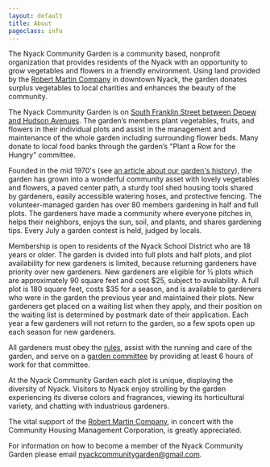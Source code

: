 ```yaml
---
layout: default
title: About
pageclass: info
---
```


The Nyack Community Garden is a community based, nonprofit organization that provides residents of the Nyack with an opportunity to grow vegetables and flowers in a friendly environment. Using land provided by the [Robert Martin Company](http://robertmartincompany.com) in downtown Nyack, the garden donates surplus vegetables to local charities and enhances the beauty of the community.

The Nyack Community Garden is on [South Franklin Street between Depew and Hudson Avenues](http://www.openstreetmap.org/?minlon=-73.9218139648438&minlat=41.0889358520508&maxlon=-73.9215545654297&maxlat=41.0897102355957). The garden’s members plant vegetables, fruits, and flowers in their individual plots and assist in the management and maintenance of the whole garden including surrounding flower beds. Many donate to local food banks through the garden’s "Plant a Row for the Hungry" committee.

Founded in the mid 1970's (see [an article about our garden's history](/pdf/Newsletter_Oct_Nov_2018.pdf)), the garden has grown into a wonderful community asset with lovely vegetables and flowers, a paved center path, a sturdy tool shed housing tools shared by gardeners, easily accessible watering hoses, and protective fencing. The volunteer-managed garden has over 80 members gardening in half and full plots. The gardeners have made a community where everyone pitches in, helps their neighbors, enjoys the sun, soil, and plants, and shares gardening tips. Every July a garden contest is held, judged by locals.

Membership is open to residents of the Nyack School District who are 18 years or older. The garden is dvided into full plots and half plots, and plot availability for new gardeners is limited, because returning gardeners have priority over new gardeners. New gardeners are eligible for ½ plots which are approximately 90 square feet and cost $25, subject to availability. A full plot is 180 square feet, costs $35 for a season, and is available to gardeners who were in the garden the previous year and maintained their plots. New gardeners get placed on a waiting list when they apply, and their position on the waiting list is determined by postmark date of their application. Each year a few gardeners will not return to the garden, so a few spots open up each season for new gardeners.

All gardeners must obey the [rules](/garden-rules/), assist with the running and care of the garden, and serve on a [garden committee](/pdf/Committee_Descriptions_2019.pdf) by providing at least 6 hours of work for that committee.

At the Nyack Community Garden each plot is unique, displaying the diversity of Nyack. Visitors to Nyack enjoy strolling by the garden experiencing its diverse colors and fragrances, viewing its horticultural variety, and chatting with industrious gardeners.

The vital support of the [Robert Martin Company](http://robertmartincompany.com), in concert with the Community Housing Management Corporation, is greatly appreciated.

For information on how to become a member of the Nyack Community Garden please email [nyackcommunitygarden@gmail.com](mailto:nyackcommunitygarden@gmail.com).

